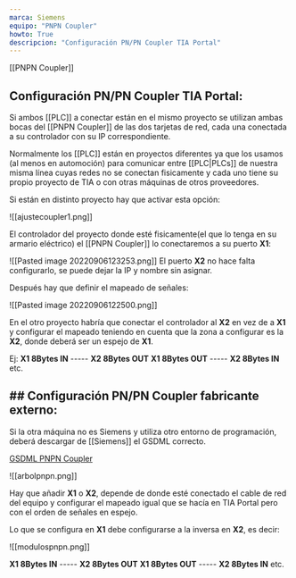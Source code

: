 ```yaml
---
marca: Siemens
equipo: "PNPN Coupler"
howto: True
descripcion: "Configuración PN/PN Coupler TIA Portal"
---
```


[[PNPN Coupler]]

## Configuración PN/PN Coupler TIA Portal:

Si ambos [[PLC]] a conectar están en el mismo proyecto se utilizan ambas bocas del [[PNPN Coupler]] de las dos tarjetas de red, cada una conectada a su controlador con su IP correspondiente.

Normalmente los [[PLC]] están en proyectos diferentes ya que los usamos (al menos en automoción) para comunicar entre [[PLC|PLCs]] de nuestra misma línea cuyas redes no se conectan fisicamente y cada uno tiene su propio proyecto de TIA o con otras máquinas de otros proveedores.

Si están en distinto proyecto hay que activar esta opción:

![[ajustecoupler1.png]]


El controlador del proyecto donde esté fisicamente(el que lo tenga en su armario eléctrico) el [[PNPN Coupler]] lo conectaremos a su puerto **X1**:

![[Pasted image 20220906123253.png]]
El puerto **X2** no hace falta configurarlo, se puede dejar la IP y nombre sin asignar.

Después hay que definir el mapeado de señales:

![[Pasted image 20220906122500.png]]

En el otro proyecto habría que conectar el controlador al **X2** en vez de a **X1** y configurar el mapeado teniendo en cuenta que la zona a configurar es la **X2**, donde deberá ser un espejo de **X1**.

Ej:
**X1 8Bytes IN** ----- **X2 8Bytes OUT**
**X1 8Bytes OUT** ----- **X2 8Bytes IN**
etc.


## ## Configuración PN/PN Coupler fabricante externo:

Si la otra máquina no es Siemens y utiliza otro entorno de programación, deberá descargar de [[Siemens]] el GSDML correcto.

[GSDML PNPN Coupler](https://support.industry.siemens.com/cs/document/23742537/profinet-gsd-files-gateway?dti=0&lc=en-WW)

![[arbolpnpn.png]]

Hay que añadir **X1** o **X2**, depende de donde esté conectado el cable de red del equipo y configurar el mapeado igual que se hacía en TIA Portal pero con el orden de señales en espejo.

Lo que se configura en **X1** debe configurarse a la inversa en **X2**, es decir:

![[modulospnpn.png]]

**X1 8Bytes IN** ----- **X2 8Bytes OUT**
**X1 8Bytes OUT** ----- **X2 8Bytes IN**
etc.
